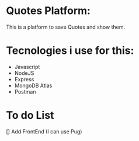 # Quotes Platform:
This is a platform to save Quotes and show them.

# Tecnologies i use for this:

* Javascript 
* NodeJS
* Express
* MongoDB Atlas
* Postman
# To do List
[] Add FrontEnd (I can use Pug)
